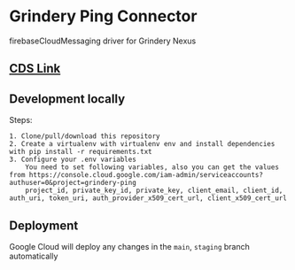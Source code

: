 # Grindery Ping Connector

firebaseCloudMessaging driver for Grindery Nexus


## [CDS Link](https://github.com/grindery-io/grindery-nexus-schema-v2/blob/master/cds/web2/firebaseCloudMessagingConnector.json)


## Development locally

Steps:

    1. Clone/pull/download this repository
    2. Create a virtualenv with virtualenv env and install dependencies with pip install -r requirements.txt
    3. Configure your .env variables
        You need to set following variables, also you can get the values from https://console.cloud.google.com/iam-admin/serviceaccounts?authuser=0&project=grindery-ping
        project_id, private_key_id, private_key, client_email, client_id, auth_uri, token_uri, auth_provider_x509_cert_url, client_x509_cert_url



## Deployment
Google Cloud will deploy any changes in the `main`, `staging` branch automatically







